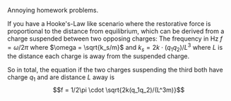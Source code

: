 Annoying homework problems.

If you have a Hooke's-Law like scenario where the restorative force is proportional to the distance from equilibrium, which can be derived from a charge suspended between two opposing charges:
The frequency in Hz $f = \omega/2\pi$ where $\omega = \sqrt{k_s/m}$ and $k_s = 2k\cdot (q_1q_2)/L^3$ where $L$ is the distance each charge is away from the suspended charge.

So in total, the equation if the two charges suspending the third both have charge $q_1$ and are distance $L$ away is $$f = 1/2\pi \cdot \sqrt{2k(q_1q_2)/(L^3m)}$$
